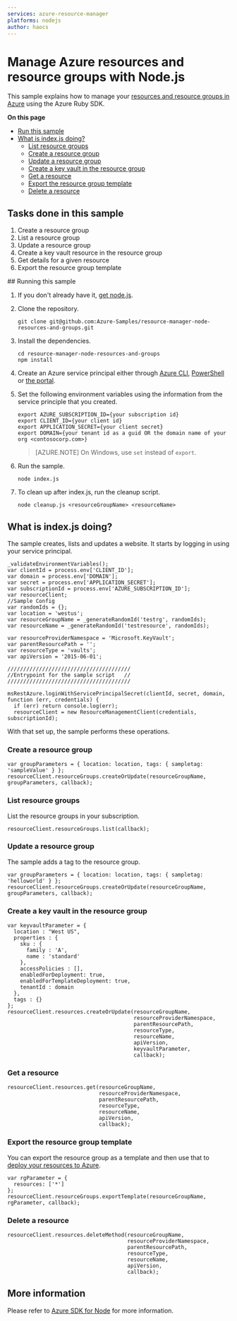 ```yaml
---
services: azure-resource-manager
platforms: nodejs
author: haocs
---
```


# Manage Azure resources and resource groups with Node.js

This sample explains how to manage your
[resources and resource groups in Azure](https://azure.microsoft.com/en-us/documentation/articles/resource-group-overview/#resource-groups)
using the Azure Ruby SDK.

**On this page**

- [Run this sample](#run)
- [What is index.js doing?](#example)
    - [List resource groups](#list-groups)
    - [Create a resource group](#create-group)
    - [Update a resource group](#update-group)
    - [Create a key vault in the resource group](#create-resource)
    - [Get a resource](#get-resources)
    - [Export the resource group template](#export)
    - [Delete a resource](#delete-resource)

## Tasks done in this sample
  1. Create a resource group 
  2. List a resource group
  3. Update a resource group
  4. Create a key vault resource in the resource group
  5. Get details for a given resource
  6. Export the resource group template

<a id="run"/>
## Running this sample

1. If you don't already have it, [get node.js](https://nodejs.org).

2. Clone the repository.

    ```
    git clone git@github.com:Azure-Samples/resource-manager-node-resources-and-groups.git
    ```

3. Install the dependencies.

    ```
    cd resource-manager-node-resources-and-groups
    npm install
    ```

4. Create an Azure service principal either through
    [Azure CLI](https://azure.microsoft.com/documentation/articles/resource-group-authenticate-service-principal-cli/),
    [PowerShell](https://azure.microsoft.com/documentation/articles/resource-group-authenticate-service-principal/)
    or [the portal](https://azure.microsoft.com/documentation/articles/resource-group-create-service-principal-portal/).

5. Set the following environment variables using the information from the service principle that you created.

    ```
    export AZURE_SUBSCRIPTION_ID={your subscription id}
    export CLIENT_ID={your client id}
    export APPLICATION_SECRET={your client secret}
    export DOMAIN={your tenant id as a guid OR the domain name of your org <contosocorp.com>}
    ```

    > [AZURE.NOTE] On Windows, use `set` instead of `export`.

6. Run the sample.

    ```
    node index.js
    ```

7. To clean up after index.js, run the cleanup script.

    ```
    node cleanup.js <resourceGroupName> <resourceName>
    ```

<a id="example"></a>
## What is index.js doing?

The sample creates, lists and updates a website.
It starts by logging in using your service principal.

```
_validateEnvironmentVariables();
var clientId = process.env['CLIENT_ID'];
var domain = process.env['DOMAIN'];
var secret = process.env['APPLICATION_SECRET'];
var subscriptionId = process.env['AZURE_SUBSCRIPTION_ID'];
var resourceClient;
//Sample Config
var randomIds = {};
var location = 'westus';
var resourceGroupName = _generateRandomId('testrg', randomIds);
var resourceName = _generateRandomId('testresource', randomIds);

var resourceProviderNamespace = 'Microsoft.KeyVault';
var parentResourcePath = '';
var resourceType = 'vaults';
var apiVersion = '2015-06-01';

///////////////////////////////////////
//Entrypoint for the sample script   //
///////////////////////////////////////

msRestAzure.loginWithServicePrincipalSecret(clientId, secret, domain, function (err, credentials) {
  if (err) return console.log(err);
  resourceClient = new ResourceManagementClient(credentials, subscriptionId);
```

With that set up, the sample performs these operations.

<a id="create-group"></a>
### Create a resource group

```
var groupParameters = { location: location, tags: { sampletag: 'sampleValue' } };
resourceClient.resourceGroups.createOrUpdate(resourceGroupName, groupParameters, callback);
```

<a id="list-groups"></a>
### List resource groups

List the resource groups in your subscription.

```
resourceClient.resourceGroups.list(callback);
```

<a id="update-group"></a>
### Update a resource group

The sample adds a tag to the resource group.

```
var groupParameters = { location: location, tags: { sampletag: 'helloworld' } };
resourceClient.resourceGroups.createOrUpdate(resourceGroupName, groupParameters, callback);
```

<a id="create-resource"></a>
### Create a key vault in the resource group

```
var keyvaultParameter = {
  location : "West US",
  properties : {
    sku : {
      family : 'A',
      name : 'standard'
    },
    accessPolicies : [],
    enabledForDeployment: true,
    enabledForTemplateDeployment: true,
    tenantId : domain
  },
  tags : {}
};
resourceClient.resources.createOrUpdate(resourceGroupName, 
                                        resourceProviderNamespace, 
                                        parentResourcePath, 
                                        resourceType, 
                                        resourceName, 
                                        apiVersion, 
                                        keyvaultParameter, 
                                        callback);
```

<a id="get-resources"></a>
### Get a resource

```
resourceClient.resources.get(resourceGroupName, 
                             resourceProviderNamespace, 
                             parentResourcePath, 
                             resourceType, 
                             resourceName, 
                             apiVersion, 
                             callback);
```

<a id="export"></a>
### Export the resource group template

You can export the resource group as a template and then use that
to [deploy your resources to Azure](https://azure.microsoft.com/documentation/samples/resource-manager-ruby-template-deployment/).

```
var rgParameter = {
  resources: ['*']
};
resourceClient.resourceGroups.exportTemplate(resourceGroupName, rgParameter, callback);
```

<a id="delete-resource"></a>
### Delete a resource

```
resourceClient.resources.deleteMethod(resourceGroupName, 
                                      resourceProviderNamespace, 
                                      parentResourcePath, 
                                      resourceType, 
                                      resourceName, 
                                      apiVersion, 
                                      callback);
```

## More information

Please refer to [Azure SDK for Node](https://github.com/Azure/azure-sdk-for-node) for more information.

